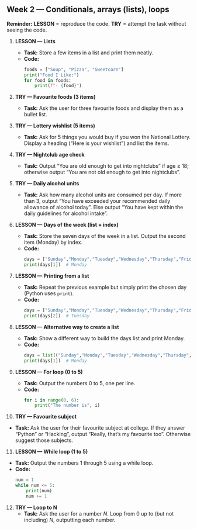## Week 2 — Conditionals, arrays (lists), loops
**Reminder:** **LESSON** = reproduce the code. **TRY** = attempt the task without seeing the code.

1. **LESSON — Lists**
    - **Task:** Store a few items in a list and print them neatly.
    - **Code:**
      ```python
      foods = ["Soup", "Pizza", "Sweetcorn"]
      print("Food I Like:")
      for food in foods:
          print(f"- {food}")
      ```

2. **TRY — Favourite foods (3 items)**
    - **Task:** Ask the user for three favourite foods and display them as a bullet list.

3. **TRY — Lottery wishlist (5 items)**
    - **Task:** Ask for 5 things you would buy if you won the National Lottery. Display a heading (“Here is your wishlist”) and list the items.

4. **TRY — Nightclub age check**
   - **Task:** Output “You are old enough to get into nightclubs” if age ≥ 18; otherwise output “You are not old enough to get into nightclubs”.

5. **TRY — Daily alcohol units**
   - **Task:** Ask how many alcohol units are consumed per day. If more than 3, output “You have exceeded your recommended daily allowance of alcohol today”. Else output “You have kept within the daily guidelines for alcohol intake”.

6. **LESSON — Days of the week (list + index)**
   - **Task:** Store the seven days of the week in a list. Output the second item (Monday) by index.
   - **Code:**
     ```python
     days = ["Sunday","Monday","Tuesday","Wednesday","Thursday","Friday","Saturday"]
     print(days[1])  # Monday
     ```

7. **LESSON — Printing from a list**
   - **Task:** Repeat the previous example but simply print the chosen day (Python uses `print`).
   - **Code:**
     ```python
     days = ["Sunday","Monday","Tuesday","Wednesday","Thursday","Friday","Saturday"]
     print(days[2])  # Tuesday
     ```

8. **LESSON — Alternative way to create a list**
   - **Task:** Show a different way to build the days list and print Monday.
   - **Code:**
     ```python
     days = list(("Sunday","Monday","Tuesday","Wednesday","Thursday","Friday","Saturday"))
     print(days[1])  # Monday
     ```

9. **LESSON — For loop (0 to 5)**
   - **Task:** Output the numbers 0 to 5, one per line.
   - **Code:**
     ```python
     for i in range(0, 6):
         print("The number is", i)
     ```

10. **TRY — Favourite subject**
   - **Task:** Ask the user for their favourite subject at college. If they answer “Python” or “Hacking”, output “Really, that’s my favourite too”. Otherwise suggest those subjects.

11. **LESSON — While loop (1 to 5)**
   - **Task:** Output the numbers 1 through 5 using a while loop.
   - **Code:**
     ```python
     num = 1
     while num <= 5:
         print(num)
         num += 1
     ```

12. **TRY — Loop to N**
    - **Task:** Ask the user for a number *N*. Loop from 0 up to (but not including) *N*, outputting each number.
